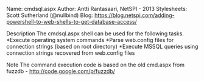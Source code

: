 Name: cmdsql.aspx
Author: Antti Rantasaari, NetSPI - 2013
Stylesheets: Scott Sutherland (@nullbind)
Blog: https://blog.netspi.com/adding-powershell-to-web-shells-to-get-database-access/

Description
The cmdsql.aspx shell can be used for the following tasks.
*Execute operating system commands
*Parse web.config files for connection strings (based on root directory)
*Execute MSSQL queries using connection strings recovered from web.config files

Note
The command execution code is based on the old cmd.aspx from fuzzdb - http://code.google.com/p/fuzzdb/
